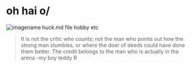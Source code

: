 # oh hai o/
![imagename](https://id.ocelotbot.com/sites/default/files/styles/avatar/public/chatbot_avatar/Ocelot-Chatbot-Icon_WCTC-logo.jpg)
huck.md
file
hobby
etc
> It is not the critic who counts; not the man who points out how the strong man stumbles, or where the doer of deeds could have done them better. The credit belongs to the man who is actually in the arena
-my boy teddy R